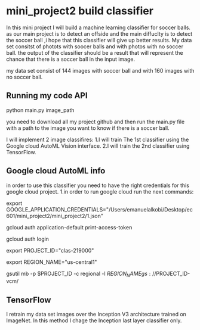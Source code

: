 # mini_project2 build classifier
In this mini project I will build a machine learning classifier for soccer balls.
as our main project is to detect an offside and the main diffuclty is to detect the soccer ball ,i hope that this classifier will give up better results.
My data set consitst of photots with soocer balls and with photos with no soccer ball.
the output of the classifier should be a result that will represent the chance that there is a soccer ball in the input image.

my data set consist of 144 images with soccer ball and with 160 images with no soccer ball.


Running my code API
------------------------------------------------------------------------------------
python main.py image_path

you need to download all my project github and then run the main.py file with a path to the image you want to know if there is a soccer ball.

I will implement 2 image classifires:
1.I will train  The 1st classifier using the Google cloud AutoML Vision interface.
2.I will train the 2nd classifier using TensorFlow.

Google cloud AutoML info
-------------------------------------------------------------------------------------
in order to use this classifier you need to have the right credentials for this google cloud project.
1.in order to run google cloud run the next commands:

export GOOGLE_APPLICATION_CREDENTIALS="/Users/emanuelalkobi/Desktop/ec601/mini_project2/mini_project2/1.json"

gcloud auth application-default print-access-token

  
gcloud auth login





export PROJECT_ID="clas-219000"

export REGION_NAME="us-central1"

gsutil mb -p $PROJECT_ID -c regional -l $REGION_NAME gs://$PROJECT_ID-vcm/

TensorFlow
-------------------------------------------------------------------------------------
I retrain my data  set images over the Inception V3 architecture trained on ImageNet.
In this method I chage the Inception last layer classifier only.
